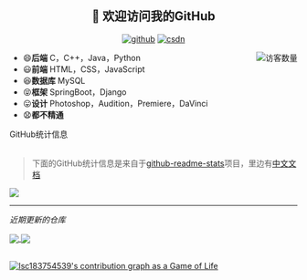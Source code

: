 <h2 align="center">👋 欢迎访问我的GitHub</h2>
<p align="center">
  <a href="https://github.com/lsc183754539"><img src="https://img.shields.io/badge/GitHub-ff79c6" alt="github"></a>
  <a href="https://blog.csdn.net/qq_37691298"><img src="https://img.shields.io/badge/CSDN-cf000e" alt="csdn"></a>
</p>

<img align='right' src="https://profile-counter.glitch.me/lsc183754539/count.svg" alt="访客数量"/>

- 😄**后端** C，C++，Java，Python
- 😃**前端** HTML，CSS，JavaScript
- 😆**数据库** MySQL
- 😝**框架** SpringBoot，Django
- 😛**设计** Photoshop，Audition，Premiere，DaVinci
- 😧**都不精通**


<summary>GitHub统计信息</summary>

<br/>  

> 
> 下面的GitHub统计信息是来自于[github-readme-stats](https://github.com/anuraghazra/github-readme-stats)项目，里边有[中文文档](https://github.com/anuraghazra/github-readme-stats/blob/master/readme_cn.md)

<a href="https://github.com/lsc183754539/lsc183754539">
  <img align="center" src="https://github-readme-stats.anuraghazra1.vercel.app/api?username=lsc183754539&show_icons=true" />
</a>
<br/>

---

*近期更新的仓库*

<a href="https://github.com/lsc183754539/lsc183754539">
  <img align="center" src="https://github-readme-stats.anuraghazra1.vercel.app/api/pin/?username=lsc183754539&repo=DVWA-ChineaseSample-RE_Bootstrap" />
</a>    
<a href="https://gitee.com/lsc183754539/ZhengMatch">
  <img align="center" src="https://github-readme-stats.anuraghazra1.vercel.app/api/pin/?username=lsc183754539&repo=ZhengMatch" />
</a>

<br/>

<br/>

[![lsc183754539's contribution graph as a Game of Life](https://github4life.herokuapp.com/lsc183754539.gif)](https://github4life.herokuapp.com/lsc183754539)




<!--
**lsc183754539/lsc183754539** is a ✨ _special_ ✨ repository because its `README.md` (this file) appears on your GitHub profile.

Here are some ideas to get you started:

- 🔭 I’m currently working on ...
- 🌱 I’m currently learning ...
- 👯 I’m looking to collaborate on ...
- 🤔 I’m looking for help with ...
- 💬 Ask me about ...
- 📫 How to reach me: ...
- 😄 Pronouns: ...
- ⚡ Fun fact: ...
-->

